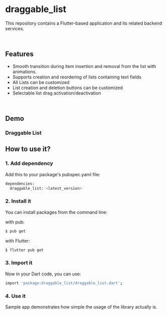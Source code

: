 # **draggable_list**

This repository contains a Flutter-based application and its related backend services.

&nbsp;

## **Features**
- Smooth transition during item insertion and removal from the list with animations.
- Supports creation and reordering of lists containing text fields
- All Lists can be customized
- List creation and deletion buttons can be customized
- Selectable list drag activation/deactivation

&nbsp;

## **Demo**

### **Draggable List**




## **How to use it?**

### **1. Add dependency**
Add this to your package's pubspec.yaml file:
```bash
dependencies:
  draggable_list: <latest_version>
```

### **2. Install it**
You can install packages from the command line:

with pub:
```bash
$ pub get
```
with Flutter:
```bash
$ flutter pub get
```

### **3. Import it**
Now in your Dart code, you can use:
```bash
import 'package:draggable_list/draggable_list.dart';
```

### **4. Use it**

Sample app demonstrates how simple the usage of the library actually is.



